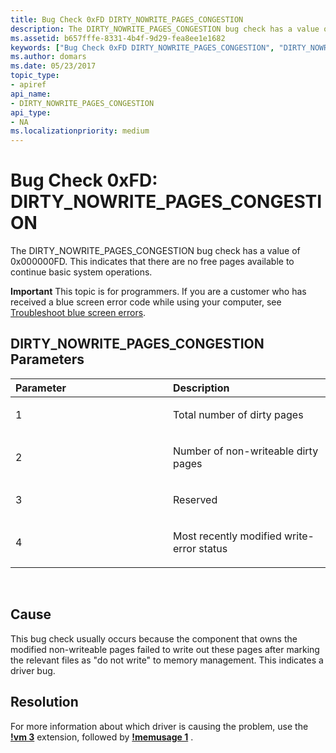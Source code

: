 ```yaml
---
title: Bug Check 0xFD DIRTY_NOWRITE_PAGES_CONGESTION
description: The DIRTY_NOWRITE_PAGES_CONGESTION bug check has a value of 0x000000FD. This indicates that there are no free pages available to continue basic system operations.
ms.assetid: b657fffe-8331-4b4f-9d29-fea8ee1e1682
keywords: ["Bug Check 0xFD DIRTY_NOWRITE_PAGES_CONGESTION", "DIRTY_NOWRITE_PAGES_CONGESTION"]
ms.author: domars
ms.date: 05/23/2017
topic_type:
- apiref
api_name:
- DIRTY_NOWRITE_PAGES_CONGESTION
api_type:
- NA
ms.localizationpriority: medium
---
```


# Bug Check 0xFD: DIRTY\_NOWRITE\_PAGES\_CONGESTION


The DIRTY\_NOWRITE\_PAGES\_CONGESTION bug check has a value of 0x000000FD. This indicates that there are no free pages available to continue basic system operations.

**Important** This topic is for programmers. If you are a customer who has received a blue screen error code while using your computer, see [Troubleshoot blue screen errors](https://windows.microsoft.com/windows-10/troubleshoot-blue-screen-errors).

## DIRTY\_NOWRITE\_PAGES\_CONGESTION Parameters


<table>
<colgroup>
<col width="50%" />
<col width="50%" />
</colgroup>
<thead>
<tr class="header">
<th align="left">Parameter</th>
<th align="left">Description</th>
</tr>
</thead>
<tbody>
<tr class="odd">
<td align="left"><p>1</p></td>
<td align="left"><p>Total number of dirty pages</p></td>
</tr>
<tr class="even">
<td align="left"><p>2</p></td>
<td align="left"><p>Number of non-writeable dirty pages</p></td>
</tr>
<tr class="odd">
<td align="left"><p>3</p></td>
<td align="left"><p>Reserved</p></td>
</tr>
<tr class="even">
<td align="left"><p>4</p></td>
<td align="left"><p>Most recently modified write-error status</p></td>
</tr>
</tbody>
</table>

 

Cause
-----

This bug check usually occurs because the component that owns the modified non-writeable pages failed to write out these pages after marking the relevant files as "do not write" to memory management. This indicates a driver bug.

Resolution
----------

For more information about which driver is causing the problem, use the [**!vm 3**](-vm.md) extension, followed by [**!memusage 1**](-memusage.md) .

 

 





